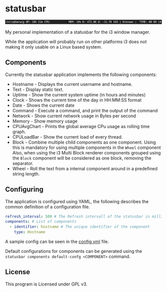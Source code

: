 # statusbar

![Statusbar in i3 MultiBlock Mode](docs/img/statusbar-i3mb.png)

My personal implementation of a statusbar for the i3 window manager.

While the application will probably run on other platforms i3 does not
making it only usable on a Linux based system.

## Components

Currently the statusbar application implements the following components:

- Hostname - Displays the current username and hostname.
- Text - Display static text.
- Uptime - Show the current system uptime (in hours and minutes)
- Clock - Shows the current time of the day in HH:MM:SS format
- Date - Shows the current date
- Command - Execute a command, and print the output of the command
- Network - Show current network usage in Bytes per second
- Memory - Show memory usage
- CPUAvgChart - Prints the global average CPu usage as rolling time graph.
- CPULoadBar - Show the current load of every thread.
- Block - Combine multiple child components as one component.
  Using this is mandatory for using multiple components in the `Wheel` component
  Also, when using the i3 Multi Block renderer components grouped using the `Block`
  component will be considered as one block, removing the separator.
- Wheel - Roll the text from a internal component around in a predefined
  string length.


## Configuring

The application is configured using YAML, the following describes the common
definition of a configuration file.

```yaml
refresh_interval: 500 # The Refresh intervall of the statusbar in milliseconds
components: # List of components
  - identifier: hostname # The unique identifier of the component
    type: Hostname
```

A sample config can be seen in the [config.yml](config.yml) file. 

Default configurations for components can be generated using the `statusbar components default-confg <COMPONENT>` command.

## License

This program is Licensed under GPL v3.
